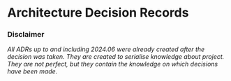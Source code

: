 # Architecture Decision Records

### Disclaimer
*All ADRs up to and including 2024.06 were already created after the decision was taken. They are created to serialise knowledge about project. They are not perfect, but they contain the knowledge on which decisions have been made.*